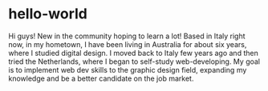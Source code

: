 # hello-world
Hi guys! New in the community hoping to learn a lot!
Based in Italy right now, in my hometown, I have been living in Australia for about six years, where I studied digital design.
I moved back to Italy few years ago and then tried the Netherlands, where I began to self-study web-developing.
My goal is to implement web dev skills to the graphic design field, expanding my knowledge and be a better candidate on the job market.
